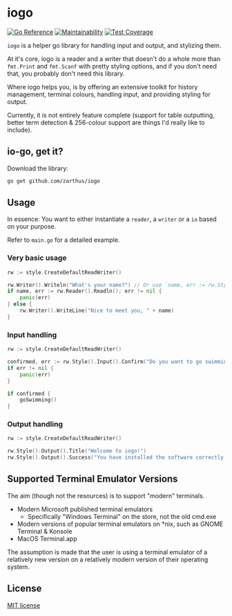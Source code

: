 # iogo 


[![Go Reference](https://pkg.go.dev/badge/github.com/Zarthus/iogo.svg)](https://pkg.go.dev/github.com/Zarthus/iogo)
[![Maintainability](https://api.codeclimate.com/v1/badges/2665dd12e31f968810b1/maintainability)](https://codeclimate.com/github/Zarthus/iogo/maintainability)
[![Test Coverage](https://api.codeclimate.com/v1/badges/2665dd12e31f968810b1/test_coverage)](https://codeclimate.com/github/Zarthus/iogo/test_coverage)

`iogo` is a helper go library for handling input and output, and stylizing them.

At it's core, iogo is a reader and a writer that doesn't do a whole more than
`fmt.Print` and `fmt.Scanf` with pretty styling options, and if you don't need that, 
you probably don't need this library.

Where iogo helps you, is by offering an extensive toolkit for history management, 
terminal colours, handling input, and providing styling for output.

Currently, it is not entirely feature complete (support for table outputting, 
better term detection & 256-colour support are things I'd really like to include).

## io-go, get it?

Download the library:

```bash
go get github.com/zarthus/iogo
```

## Usage

In essence: You want to either instantiate a `reader`, a `writer`
or a `io` based on your purpose.

Refer to `main.go` for a detailed example.

### Very basic usage

```go
rw := style.CreateDefaultReadWriter()

rw.Writer().Writeln("What's your name?") // Or use `name, err := rw.Style().Input().Prompt(...)`
if name, err := rw.Reader().Readln(); err != nil {
    panic(err)
} else {
    rw.Writer().WriteLine("Nice to meet you, " + name)
}
```

### Input handling

```go
rw := style.CreateDefaultReadWriter()

confirmed, err := rw.Style().Input().Confirm("Do you want to go swimming today?", iogo.Options{Default: "y"})
if err != nil {
    panic(err)
}

if confirmed {
    goSwimming()
}
```

### Output handling

```go
rw := style.CreateDefaultReadWriter()

rw.Style().Output().Title("Welcome to iogo!")
rw.Style().Output().Success("You have installed the software correctly!")
```

## Supported Terminal Emulator Versions

The aim (though not the resources) is to support "modern" terminals.


- Modern Microsoft published terminal emulators
  - Specifically "Windows Terminal" on the store, not the old cmd.exe
- Modern versions of popular terminal emulators on *nix, such as GNOME Terminal & Konsole
- MacOS Terminal.app
 
The assumption is made that the user is using a terminal emulator of a relatively new version
  on a relatively modern version of their operating system.

## License

[MIT license](LICENSE)
